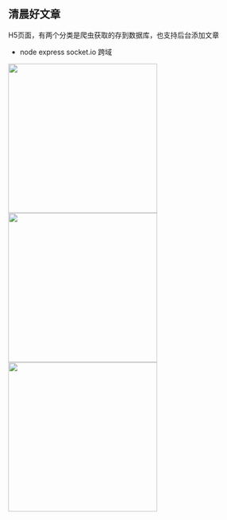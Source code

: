 ## 清晨好文章
H5页面，有两个分类是爬虫获取的存到数据库，也支持后台添加文章
- node express socket.io 跨域
<img src="https://github.com/user-attachments/assets/d7fa7d40-97cb-448e-b9ab-979f217bd83c" width="300px" />  

<img src="https://github.com/user-attachments/assets/cf07fed7-3050-4b02-a57c-8bddc875f692" width="300px" />  
<img src="https://github.com/user-attachments/assets/9e6264d3-0f33-4940-96ad-2e23050ab5a0" width="300px" />  



